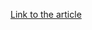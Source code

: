 [Link to the article](https://www.welivesecurity.com/2015/03/13/will-windows-10-leave-enterprises-vulnerable-zero-days/)
